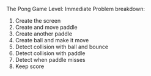The Pong Game
Level: Immediate
Problem breakdown:
1. Create the screen
2. Create and move paddle
3. Create another paddle
4. Create ball and make it move
5. Detect collision with ball and bounce
6. Detect collision with paddle
7. Detect when paddle misses
8. Keep score